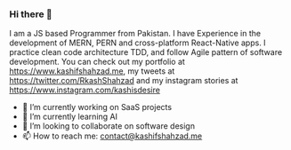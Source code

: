### Hi there 👋

I am a JS based Programmer from Pakistan. I have Experience in the development of MERN, PERN and cross-platform React-Native apps. I practice clean code architecture TDD, and follow Agile pattern of software development. You can check out my portfolio at https://www.kashifshahzad.me, my tweets at https://twitter.com/RkashShahzad and my instagram stories at https://www.instagram.com/kashisdesire

- 🔭 I’m currently working on SaaS projects
- 🌱 I’m currently learning AI
- 👯 I’m looking to collaborate on software design
- 📫 How to reach me: contact@kashifshahzad.me

